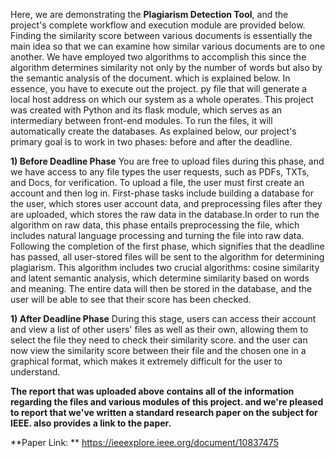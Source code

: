 Here, we are demonstrating the **Plagiarism Detection Tool**, and the project's complete workflow and execution module are provided below. Finding the similarity score between various documents is essentially the main idea so that we can examine how similar various documents are to one another. We have employed two algorithms to accomplish this since the algorithm determines similarity not only by the number of words but also by the semantic analysis of the document. which is explained below.
In essence, you have to execute out the project. py file that will generate a local host address on which our system as a whole operates.  This project was created with Python and its flask module, which serves as an intermediary between front-end modules.  To run the files, it will automatically create the databases. As explained below, our project's primary goal is to work in two phases: before and after the deadline.

**1) Before Deadline Phase**
You are free to upload files during this phase, and we have access to any file types the user requests, such as PDFs, TXTs, and Docs, for verification. To upload a file, the user must first create an account and then log in.  First-phase tasks include building a database for the user, which stores user account data, and preprocessing files after they are uploaded, which stores the raw data in the database.In order to run the algorithm on raw data, this phase entails preprocessing the file, which includes natural language processing and turning the file into raw data.
Following the completion of the first phase, which signifies that the deadline has passed, all user-stored files will be sent to the algorithm for determining plagiarism. This algorithm includes two crucial algorithms: cosine similarity and latent semantic analysis, which determine similarity based on words and meaning. The entire data will then be stored in the database, and the user will be able to see that their score has been checked.

**1) After Deadline Phase**
During this stage, users can access their account and view a list of other users' files as well as their own, allowing them to select the file they need to check their similarity score. and the user can now view the similarity score between their file and the chosen one in a graphical format, which makes it extremely difficult for the user to understand.

**The report that was uploaded above contains all of the information regarding the files and various modules of this project.  and we're pleased to report that we've written a standard research paper on the subject for IEEE.  also provides a link to the paper.**

**Paper Link: **  https://ieeexplore.ieee.org/document/10837475
